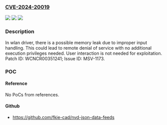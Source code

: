 ### [CVE-2024-20019](https://cve.mitre.org/cgi-bin/cvename.cgi?name=CVE-2024-20019)
![](https://img.shields.io/static/v1?label=Product&message=MT7925%2C%20MT7927&color=blue)
![](https://img.shields.io/static/v1?label=Version&message=%3D%20SW%20package%20release%202023.11.10%20and%20before%20&color=brighgreen)
![](https://img.shields.io/static/v1?label=Vulnerability&message=Denial%20of%20Service&color=brighgreen)

### Description

In wlan driver, there is a possible memory leak due to improper input handling. This could lead to remote denial of service with no additional execution privileges needed. User interaction is not needed for exploitation. Patch ID: WCNCR00351241; Issue ID: MSV-1173.

### POC

#### Reference
No PoCs from references.

#### Github
- https://github.com/fkie-cad/nvd-json-data-feeds

